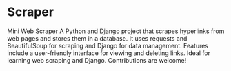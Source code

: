 # Scraper
Mini Web Scraper A Python and Django project that scrapes hyperlinks from web pages and stores them in a database. It uses requests and BeautifulSoup for scraping and Django for data management. Features include a user-friendly interface for viewing and deleting links. Ideal for learning web scraping and Django. Contributions are welcome!
